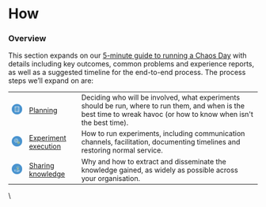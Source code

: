 # How

### **Overview**

This section expands on our [5-minute guide to running a Chaos Day](../5-minute-guide.md#5-minute-guide-to-running-a-chaos-day) with details including key outcomes, common problems and experience reports, as well as a suggested timeline for the end-to-end process. The process steps we’ll expand on are:

|                                                                                                                    |                                                    |                                                                                                                                                                       |
| ------------------------------------------------------------------------------------------------------------------ | -------------------------------------------------- | --------------------------------------------------------------------------------------------------------------------------------------------------------------------- |
|    <img src="../.gitbook/assets/ee_playbook_planning_icon_circle-table-link (1).png" alt="" data-size="original">  | [Planning](who-to-involve-in-a-chaos-day.md)       | Deciding who will be involved, what experiments should be run, where to run them, and when is the best time to wreak havoc (or how to know when isn't the best time). |
| <img src="../.gitbook/assets/ee_playbook_execute_icon_circle-table-link.png" alt="" data-size="original">          | [Experiment execution](how-a-chaos-day-unfolds.md) | How to run  experiments, including  communication channels, facilitation, documenting timelines and restoring normal service.                                         |
| <img src="../.gitbook/assets/ee_playbook_share_icon_circle-table-link.png" alt="" data-size="original">            | [Sharing knowledge](learning-from-a-chaos-day.md)  | Why and how to extract and disseminate the knowledge gained, as widely as possible across your organisation.                                                          |



\
